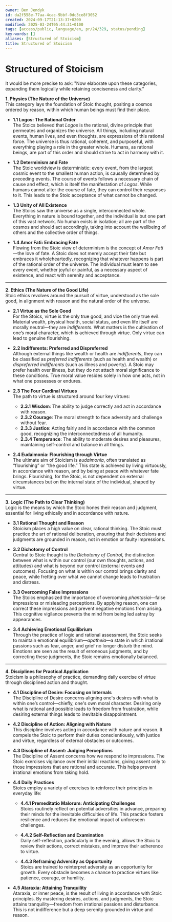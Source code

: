 ```yaml
---
owner: Ben Jendyk
id: da2f558e-77aa-4cac-9bbf-0dc3ce8f3052
created: 2024-09-17T21:13:37+0200
modified: 2025-03-24T05:44:31+0100
tags: [access/public, language/en, pr/24/329, status/pending]
key-words: []
aliases: [Structured of Stoicism]
title: Structured of Stoicism
---
```


# Structured of Stoicism

It would be more precise to ask: "Now elaborate upon these categories, expanding them logically while retaining conciseness and clarity."

**1. Physics (The Nature of the Universe)**  
This category lays the foundation of Stoic thought, positing a cosmos ordered by reason, within which human beings must find their place.

- **1.1 Logos: The Rational Order**  
The Stoics believed that *Logos* is the rational, divine principle that permeates and organizes the universe. All things, including natural events, human lives, and even thoughts, are expressions of this rational force. The universe is thus rational, coherent, and purposeful, with everything playing a role in the greater whole. Humans, as rational beings, are part of this order and should strive to act in harmony with it.

- **1.2 Determinism and Fate**  
The Stoic worldview is deterministic: every event, from the largest cosmic event to the smallest human action, is causally determined by preceding events. The course of events follows a necessary chain of cause and effect, which is itself the manifestation of *Logos*. While humans cannot alter the course of fate, they can control their responses to it. This leads to the Stoic acceptance of what cannot be changed.

- **1.3 Unity of All Existence**  
The Stoics saw the universe as a single, interconnected whole. Everything in nature is bound together, and the individual is but one part of this vast network. No human exists in isolation; all are part of the cosmos and should act accordingly, taking into account the wellbeing of others and the collective order of things.

- **1.4 Amor Fati: Embracing Fate**  
Flowing from the Stoic view of determinism is the concept of *Amor Fati*—the love of fate. A Stoic does not merely accept their fate but embraces it wholeheartedly, recognizing that whatever happens is part of the rational order of the universe. The individual must learn to see every event, whether joyful or painful, as a necessary aspect of existence, and react with serenity and acceptance.

---

**2. Ethics (The Nature of the Good Life)**  
Stoic ethics revolves around the pursuit of virtue, understood as the sole good, in alignment with reason and the natural order of the universe.

- **2.1 Virtue as the Sole Good**  
For the Stoics, virtue is the only true good, and vice the only true evil. Material wealth, physical health, social status, and even life itself are morally neutral—they are *indifferents*. What matters is the cultivation of one’s moral character, which is achieved through virtue. Only virtue can lead to genuine flourishing.

- **2.2 Indifferents: Preferred and Dispreferred**  
Although external things like wealth or health are *indifferents*, they can be classified as *preferred indifferents* (such as health and wealth) or *dispreferred indifferents* (such as illness and poverty). A Stoic may prefer health over illness, but they do not attach moral significance to these conditions. True moral value resides solely in how one acts, not in what one possesses or endures.

- **2.3 The Four Cardinal Virtues**  
The path to virtue is structured around four key virtues:
  - **2.3.1 Wisdom**: The ability to judge correctly and act in accordance with reason.
  - **2.3.2 Courage**: The moral strength to face adversity and challenge without fear.
  - **2.3.3 Justice**: Acting fairly and in accordance with the common good, recognizing the interconnectedness of all humanity.
  - **2.3.4 Temperance**: The ability to moderate desires and pleasures, maintaining self-control and balance in all things.

- **2.4 Eudaimonia: Flourishing through Virtue**  
The ultimate aim of Stoicism is *eudaimonia*, often translated as “flourishing” or “the good life.” This state is achieved by living virtuously, in accordance with reason, and by being at peace with whatever fate brings. Flourishing, for the Stoic, is not dependent on external circumstances but on the internal state of the individual, shaped by virtue.

---

**3. Logic (The Path to Clear Thinking)**  
Logic is the means by which the Stoic hones their reason and judgment, essential for living ethically and in accordance with nature.

- **3.1 Rational Thought and Reason**  
Stoicism places a high value on clear, rational thinking. The Stoic must practice the art of rational deliberation, ensuring that their decisions and judgments are grounded in reason, not in emotion or faulty impressions.

- **3.2 Dichotomy of Control**  
Central to Stoic thought is the *Dichotomy of Control*, the distinction between what is within our control (our own thoughts, actions, and attitudes) and what is beyond our control (external events and outcomes). Focusing on what is within our control brings clarity and peace, while fretting over what we cannot change leads to frustration and distress.

- **3.3 Overcoming False Impressions**  
The Stoics emphasized the importance of overcoming *phantasiai*—false impressions or misleading perceptions. By applying reason, one can correct these impressions and prevent negative emotions from arising. This cognitive vigilance prevents the mind from being led astray by appearances.

- **3.4 Achieving Emotional Equilibrium**  
Through the practice of logic and rational assessment, the Stoic seeks to maintain emotional equilibrium—*apatheia*—a state in which irrational passions such as fear, anger, and grief no longer disturb the mind. Emotions are seen as the result of erroneous judgments, and by correcting these judgments, the Stoic remains emotionally balanced.

---

**4. Disciplines for Practical Application**  
Stoicism is a philosophy of practice, demanding daily exercise of virtue through disciplined action and thought.

- **4.1 Discipline of Desire: Focusing on Internals**  
The Discipline of Desire concerns aligning one's desires with what is within one’s control—chiefly, one's own moral character. Desiring only what is rational and possible leads to freedom from frustration, while desiring external things leads to inevitable disappointment.

- **4.2 Discipline of Action: Aligning with Nature**  
This discipline involves acting in accordance with nature and reason. It compels the Stoic to perform their duties conscientiously, with justice and virtue, regardless of external obstacles or outcomes.

- **4.3 Discipline of Assent: Judging Perceptions**  
The Discipline of Assent concerns how we respond to impressions. The Stoic exercises vigilance over their initial reactions, giving assent only to those impressions that are rational and accurate. This helps prevent irrational emotions from taking hold.

- **4.4 Daily Practices**  
Stoics employ a variety of exercises to reinforce their principles in everyday life:
  - **4.4.1 Premeditatio Malorum: Anticipating Challenges**  
    Stoics routinely reflect on potential adversities in advance, preparing their minds for the inevitable difficulties of life. This practice fosters resilience and reduces the emotional impact of unforeseen challenges.
  
  - **4.4.2 Self-Reflection and Examination**  
    Daily self-reflection, particularly in the evening, allows the Stoic to review their actions, correct mistakes, and improve their adherence to virtue.
  
  - **4.4.3 Reframing Adversity as Opportunity**  
    Stoics are trained to reinterpret adversity as an opportunity for growth. Every obstacle becomes a chance to practice virtues like patience, courage, or humility.

- **4.5 Ataraxia: Attaining Tranquility**  
Ataraxia, or inner peace, is the result of living in accordance with Stoic principles. By mastering desires, actions, and judgments, the Stoic attains tranquility—freedom from irrational passions and disturbance. This is not indifference but a deep serenity grounded in virtue and reason.